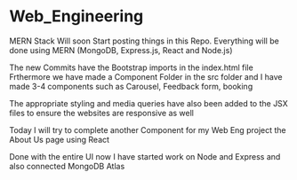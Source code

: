 # Web_Engineering
MERN Stack
Will soon Start posting things in this Repo. Everything will be done using MERN (MongoDB, Express.js, React and Node.js)

The new Commits have the Bootstrap imports in the index.html file
Frthermore we have made a Component Folder in the src folder and I have made 3-4 components such as Carousel, Feedback form, booking 
    
The appropriate styling and media queries have also been added to the JSX files to ensure the websites are responsive as well

Today I will try to complete another Component for my Web Eng project the About Us page using React 

Done with the entire UI now I have started work on Node and Express and also connected MongoDB Atlas
